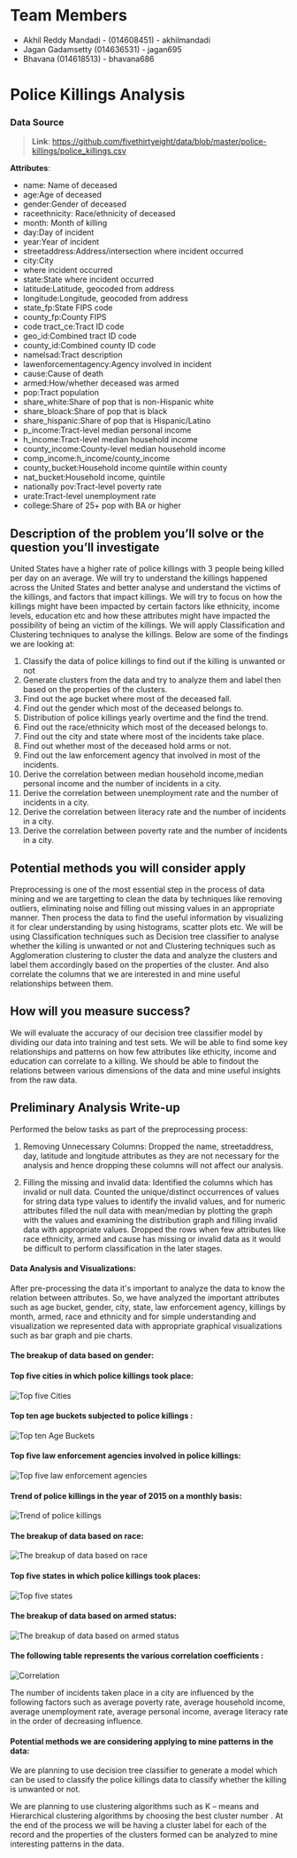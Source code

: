 

# Team Members

 - Akhil Reddy Mandadi  - (014608451) - akhilmandadi 
 - Jagan Gadamsetty (014636531) - jagan695 
 - Bhavana (014618513) - bhavana686

# Police Killings Analysis
### Data Source

> **Link**: https://github.com/fivethirtyeight/data/blob/master/police-killings/police_killings.csv

**Attributes**:

 - name: Name of deceased 
 - age:Age of deceased 
 - gender:Gender of deceased
 - raceethnicity: Race/ethnicity of deceased 
- month: Month of killing
- day:Day of incident 
- year:Year of incident
- streetaddress:Address/intersection where incident occurred 
- city:City
- where incident occurred 
- state:State where incident occurred
- latitude:Latitude, geocoded from address 
- longitude:Longitude, geocoded from address 
- state_fp:State FIPS code 
- county_fp:County FIPS
- code tract_ce:Tract ID code 
- geo_id:Combined tract ID code
- county_id:Combined county ID code 
- namelsad:Tract description
- lawenforcementagency:Agency involved in incident 
- cause:Cause of death
- armed:How/whether deceased was armed 
- pop:Tract population
- share_white:Share of pop that is non-Hispanic white
- share_bloack:Share of pop that is black 
- share_hispanic:Share of pop that is Hispanic/Latino 
- p_income:Tract-level median personal income
- h_income:Tract-level median household income
- county_income:County-level median household income
- comp_income:h_income/county_income 
- county_bucket:Household income quintile within county 
- nat_bucket:Household income, quintile
- nationally pov:Tract-level poverty rate 
- urate:Tract-level unemployment rate 
- college:Share of 25+ pop with BA or higher

## Description of the problem you’ll solve or the question you’ll investigate
United States have a higher rate of police killings with 3 people being killed per day on an average. We will try to understand the killings happened across the United States and better analyse and understand the victims of the killings, and factors that impact killings. We will try to focus on how the killings might have been impacted by certain factors like ethnicity, income levels, education etc and how these attributes might have impacted the possibility of being an victim of the killings. We will apply Classification and Clustering techniques to analyse the killings.
Below are some of the findings we are looking at:
1. Classify the data of police killings to find out if the killing is unwanted or not
2. Generate clusters from the data and try to analyze them and label then based on the properties of the clusters.
3. Find out the age bucket where most of the deceased fall.
4. Find out the gender which most of the deceased belongs to.
5. Distribution of police killings yearly overtime and the find the trend.
6. Find out the race/ethnicity which most of the deceased belongs to.
7. Find out the city and state where most of the incidents take place.
8. Find out whether most of the deceased hold arms or not.
9. Find out the law enforcement agency that involved in most of the incidents.
10. Derive the correlation between median household income,median personal income and the number of incidents in a city.
11. Derive the correlation between unemployment rate and the number of incidents in a city.
12. Derive the correlation between literacy rate and the number of incidents in a city.
13. Derive the correlation between poverty rate and the number of incidents in a city. 

## Potential methods you will consider apply
Preprocessing is one of the most essential step in the process of data mining and we are targetting to clean the data by techniques like removing outliers, eliminating noise and filling out missing values in an appropriate manner. Then process the data to find the useful information by visualizing it for clear understanding by using histograms, scatter plots etc. 
We will be using Classification techniques such as Decision tree classifier to analyse whether the killing is unwanted or not and
Clustering techniques such as Agglomeration clustering to cluster the data and analyze the clusters and label them accordingly based on the properties of the cluster.
And also correlate the columns that we are interested in and mine useful relationships between them.

## How will you measure success?

We will evaluate the accuracy of our decision tree classifier model by dividing our data into training and test sets. We will be able to find some key relationships and patterns on how few attributes like ethicity, income and education can correlate to a killing.
We should be able to findout the relations between various dimensions of the data and mine useful insights from the raw data.

## Preliminary Analysis Write-up

Performed the below tasks as part of the preprocessing process:

1. Removing Unnecessary Columns: Dropped the name, streetaddress, day, latitude and longitude attributes as they are not necessary for the analysis and hence dropping these columns will not affect our analysis.

2. Filling the missing and invalid data: Identified the columns which has invalid or null data. Counted the unique/distinct occurrences of values for string data type values to identify the invalid values, and for numeric attributes filled the null data with mean/median by plotting the graph with the values and examining the distribution graph and filling invalid data with appropriate values. Dropped the rows when few attributes like race ethnicity, armed and cause has missing or invalid data as it would be difficult to perform classification in the later stages.

 #### Data Analysis and Visualizations:

After pre-processing the data it's important to analyze the data to know the relation between attributes. So, we have analyzed the important attributes such as age bucket, gender, city, state, law enforcement agency, killings by month, armed, race and ethnicity and for simple understanding and visualization we represented data with appropriate graphical visualizations such as bar graph and pie charts.

#### The breakup of data based on gender:

#### Top five cities in which police killings took place:
![Top five Cities](/images/city.png)
#### Top ten age buckets subjected to police killings :
![Top ten Age Buckets](/images/age.png)
#### Top five law enforcement agencies involved in police killings:
![Top five law enforcement agencies](/images/lawenforcement.png)
#### Trend of police killings in the year of 2015 on a monthly basis:
![Trend of police killings](/images/month.png)
#### The breakup of data based on race:
![The breakup of data based on race](/images/race.png)
#### Top five states in which police killings took places:
![ Top five states](/images/state.png)
#### The breakup of data based on armed status:
![The breakup of data based on armed status](/images/armed.png)
#### The following table represents the various correlation coefficients :
![Correlation](/images/correlation.png)

The number of incidents taken place in a city are influenced by the following factors such as average poverty rate, average household income, average unemployment rate, average personal income, average literacy rate in the order of decreasing influence.

#### Potential methods we are considering applying to mine patterns in the data:

We are planning to use decision tree classifier to generate a model which can be used to classify the police killings data to classify whether the killing is unwanted or not.

We are planning to use clustering algorithms such as K – means and Hierarchical clustering algorithms by choosing the best cluster number . At the end of the process we will be having a cluster label for each of the record and the properties of the clusters formed can be analyzed to mine interesting patterns in the data.

